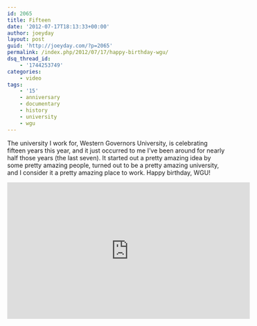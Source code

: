 ```yaml
---
id: 2065
title: Fifteen
date: '2012-07-17T18:13:33+00:00'
author: joeyday
layout: post
guid: 'http://joeyday.com/?p=2065'
permalink: /index.php/2012/07/17/happy-birthday-wgu/
dsq_thread_id:
    - '1744253749'
categories:
    - video
tags:
    - '15'
    - anniversary
    - documentary
    - history
    - university
    - wgu
---
```


The university I work for, Western Governors University, is celebrating fifteen years this year, and it just occurred to me I’ve been around for nearly half those years (the last seven). It started out a pretty amazing idea by some pretty amazing people, turned out to be a pretty amazing university, and I consider it a pretty amazing place to work. Happy birthday, WGU!

<iframe allowfullscreen="" frameborder="0" height="315" loading="lazy" src="http://www.youtube.com/embed/qMRQXdOJRB8" width="560"></iframe>